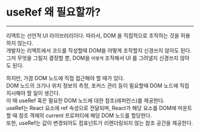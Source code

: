 # useRef 왜 필요할까?
---
리액트는 선언적 UI 라이브러리이다. 따라서, DOM 을 직접적으로 조작하는 것을 허용하지 않는다.  
개발자는 리액트에서 코드를 작성할때 DOM을 어떻게 조작할지 신경쓰지 않아도 된다.  
그저 무엇을 그릴지 결정할 뿐, DOM을 `어떻게` 조작해서 UI 를 그려낼지 신경쓰지 않아도 된다.  

하지만, 가끔 DOM 노드에 직접 접근해야 할 때가 있다.  
DOM 노드의 크기나 위치 정보의 측정, 포커스 관리 등이 필요할때 DOM 노드에 직접 지시해야 할 일이 생긴다.  
이 때 useRef 훅은 필요한 DOM 노드에 대한 참조(레퍼런스)를 제공한다.  
useRef는 React 요소에 ref 속성으로 전달되며, React가 해당 요소를 DOM에 마운트할 때 참조 객체의 current 프로퍼티에 해당 DOM 노드를 할당한다.  
또한, useRef는 값이 변경되어도 컴포넌트가 리렌더링되지 않는 참조 공간을 제공한다.  
